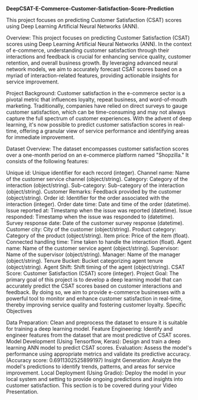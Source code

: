 **DeepCSAT-E-Commerce-Customer-Satisfaction-Score-Prediction**

This project focuses on predicting Customer Satisfaction (CSAT) scores using Deep Learning Artificial Neural Networks (ANN).

Overview: This project focuses on predicting Customer Satisfaction (CSAT) scores using Deep Learning Artificial Neural Networks (ANN). In the context of e-commerce, understanding customer satisfaction through their interactions and feedback is crucial for enhancing service quality, customer retention, and overall business growth. By leveraging advanced neural network models, we aim to accurately forecast CSAT scores based on a myriad of interaction-related features, providing actionable insights for service improvement.

Project Background: Customer satisfaction in the e-commerce sector is a pivotal metric that influences loyalty, repeat business, and word-of-mouth marketing. Traditionally, companies have relied on direct surveys to gauge customer satisfaction, which can be time-consuming and may not always capture the full spectrum of customer experiences. With the advent of deep learning, it's now possible to predict customer satisfaction scores in real-time, offering a granular view of service performance and identifying areas for immediate improvement.

Dataset Overview: The dataset encompasses customer satisfaction scores over a one-month period on an e-commerce platform named "Shopzilla." It consists of the following features:

Unique id: Unique identifier for each record (integer).
Channel name: Name of the customer service channel (object/string).
Category: Category of the interaction (object/string).
Sub-category: Sub-category of the interaction (object/string).
Customer Remarks: Feedback provided by the customer (object/string).
Order id: Identifier for the order associated with the interaction (integer).
Order date time: Date and time of the order (datetime).
Issue reported at: Timestamp when the issue was reported (datetime).
Issue responded: Timestamp when the issue was responded to (datetime).
Survey response date: Date of the customer survey response (datetime).
Customer city: City of the customer (object/string).
Product category: Category of the product (object/string).
Item price: Price of the item (float).
Connected handling time: Time taken to handle the interaction (float).
Agent name: Name of the customer service agent (object/string).
Supervisor: Name of the supervisor (object/string).
Manager: Name of the manager (object/string).
Tenure Bucket: Bucket categorizing agent tenure (object/string).
Agent Shift: Shift timing of the agent (object/string).
CSAT Score: Customer Satisfaction (CSAT) score (integer).
Project Goal: The primary goal of this project is to develop a deep learning model that can accurately predict the CSAT scores based on customer interactions and feedback. By doing so, we aim to provide e-commerce businesses with a powerful tool to monitor and enhance customer satisfaction in real-time, thereby improving service quality and fostering customer loyalty.
Specific Objectives

Data Preparation: Clean and preprocess the dataset to ensure it is suitable for training a deep learning model.
Feature Engineering: Identify and engineer features from the dataset that are most predictive of CSAT scores.
Model Development (Using Tensorflow, Keras): Design and train a deep learning ANN model to predict CSAT scores.
Evaluation: Assess the model's performance using appropriate metrics and validate its predictive accuracy. (Accuracy score: 0.6911302525899197)
Insight Generation: Analyze the model's predictions to identify trends, patterns, and areas for service improvement.
Local Deployment (Using Gradio): Deploy the model in your local system and setting to provide ongoing predictions and insights into customer satisfaction. This section is to be covered during your Video Presentation.
